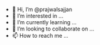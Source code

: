 - 👋 Hi, I’m @prajwalsajjan
- 👀 I’m interested in ...
- 🌱 I’m currently learning ...
- 💞️ I’m looking to collaborate on ...
- 📫 How to reach me ...

<!---
prajwalsajjan/prajwalsajjan is a ✨ special ✨ repository because its `README.md` (this file) appears on your GitHub profile.
You can click the Preview link to take a look at your changes.
--->
